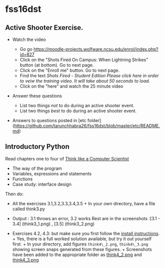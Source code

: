 # fss16dst
## Active Shooter Exercise.

- Watch the video
   - Go go https://moodle-projects.wolfware.ncsu.edu/enrol/index.php?id=827
   - Click on the "Shots Fired On Campus: When Lightning Strikes" button (at bottom). Go to next page.
   - Click on the "Enroll me" button. Go to next page.
   - Find the text <em>Shots Fired - Student Edition
     Please click here in order to veiw the training video. It will take about 50 seconds to load.</em>
   - Click on the "here" and watch the 25 minute video
- Answer these questions
    - List two things _not_ to do during an active shooter event.
    - List two things _best_ to do during an active shooter event.

- Answers to questions posted in [etc folder] (https://github.com/tarunchhabra26/fss16dst/blob/master/etc/README.md)

## Introductory Python

Read chapters one to four of [Think like a Computer Scientist](http://www.greenteapress.com/thinkpython/html/index.html)

+ The way of the program
+ Variables, expressions and statements
+ Functions
+ Case study: interface design

Then do:

+ All the exercises 3.1,3.2,3.3,3.4,3.5 
      + In your own directory, have a file called think3.py
+ Output : 3.1 throws an error, 3.2 works
Rest are in the screenshots :[3.1 - 3.4]
(think3_1.png)
, [3.5]
(think3_2.png)


+ Exercises 4.2, 4.3: but make sure you first follow the [install instructions](http://www.greenteapress.com/thinkpython/swampy/install.html).
      + Yes, there is a full worked solution available, but try it out yourself first.
      + In your directory, add figures `think4\_2.png`, `think4\_3.png` showing screen snaps generated from these figures.
      + Screenshots have been added to the appropriate folder as [think4\_2.png](think4\_2.png) and [think4\_3.png](think4\_3.png)
